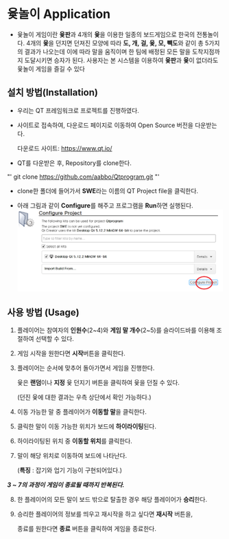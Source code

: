 # 윷놀이 Application


- 윷놀이 게임이란 **윷판**과 4개의 **윷**을 이용한 일종의 보드게임으로 한국의 전통놀이다. 4개의 **윷**을 던지면 던져진 모양에 따라 **도, 개, 걸, 윷, 모, 빽도**와 같이 총 5가지의 결과가 나오는데 이에 따라 말을 움직이며 한 팀에 배정된 모든 말을 도착지점까지 도달시키면 승자가 된다. 사용자는 본 시스템을 이용하여 **윷판**과 **윷**이 없더라도 윷놀이 게임을 즐길 수 있다


## 설치 방법(Installation)  

- 우리는 QT 프레임워크로 프로젝트를 진행하였다.

- 사이트로 접속하여, 다운로드 페이지로 이동하여 Open Source 버전을 다운받는다.

  다운로드 사이트: <https://www.qt.io/>  
  

- QT를 다운받은 후, Repository를 clone한다.

"'
git clone https://github.com/aabbo/Qtprogram.git
"'  


- clone한 폴더에 들어가서 **SWE**라는 이름의 QT Project file을 클릭한다.

- 아래 그림과 같이 **Configure**를 해주고 프로그램을 **Run**하면 실행된다.
![configure](./README/configure.png)  



## 사용 방법 (Usage)  


1. 플레이어는 참여자의 **인원수**(2~4)와 **게임 말 개수**(2~5)를 슬라이드바를 이용해 조절하여 선택할 수 있다.
  
2. 게임 시작을 원한다면 **시작**버튼을 클릭한다.
  
3. 플레이어는 순서에 맞추어  돌아가면서 게임을 진행한다.

   윷은 **랜덤**이나 **지정** 윷 던지기 버튼을 클릭하여 윷을 던질 수 있다.
   
   (던진 윷에 대한 결과는 우측 상단에서 확인 가능하다.)
  
4. 이동 가능한 말 중 플레이어가 **이동할 말**을 클릭한다.
  
5. 클릭한 말이 이동 가능한 위치가 보드에 **하이라이팅**된다.
  
6. 하이라이팅된 위치 중 **이동할 위치**를 클릭한다.
  
7. 말이 해당 위치로 이동하여 보드에 나타난다.
    
  
   (**특징** : 잡기와 업기 기능이 구현되어있다.)  
  
  ***3 ~ 7의 과정이 게임이 종료될 때까지 반복된다.***
  
8. 한 플레이어의 모든 말이 보드 밖으로 탈출한 경우 해당 플레이어가 **승리**한다.
  
9. 승리한 플레이어의 정보를 띄우고 재시작을 하고 싶다면 **재시작** 버튼을,

   종료를 원한다면 **종료** 버튼을 클릭하여 게임을 종료한다.
